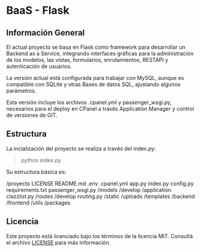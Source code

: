 # BaaS - Flask

## Información General

El actual proyecto se basa en Flask como framework para desarrollar un Backend as a Service, integrando interfaces gráficas para la administración de los modelos, las vistas, formularios,  enrutamientos, RESTAPI y autenticación de usuarios.

La versión actual está configurada para trabajar con MySQL, aunque es compatible con SQLite y otras Bases de datos SQL, ajustando algunos parámetros.

Esta versión incluye los archivos .cpanel.yml y passenger_wsgi.py, necesarios para el deploy en CPanel a través Application Manager y control de versiones de GIT.

## Estructura

La incialización del proyecto se realiza a través del index.py:

> python index.py

Su estructura básica es:

/proyecto
    LICENSE
    README.md
    .env
    .cpanel.yml
    app.py
    index.py
    config.py
    requirements.txt
    passenger_wsgi.py
    /models
        /develop
        /application
            clazzlist.py
    /routes
        /develop
        routing.py
    /static
    /uploads
    /templates
        /backend
        /frontend
    /utils
        /packages

## Licencia

Este proyecto está licenciado bajo los términos de la licencia MIT. Consultá el archivo [LICENSE](./LICENSE) para más información.
